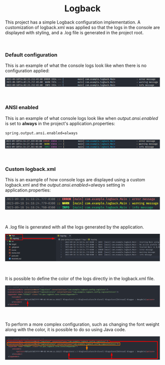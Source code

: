 <h1 align="center"><strong>Logback</strong></h1>

<p>This project has a simple Logback configuration implementation. A customization of logback.xml was applied so that the logs in the console are displayed with styling, and a .log file is generated in the project root.</p>

&nbsp;

<h3><strong>Default configuration</strong></h3>

<p>This is an example of what the console logs look like when there is no configuration applied:</p>

<div align="center">
	<img src="assets/logback-default.png">
</div>

&nbsp;

<h3><strong>ANSI enabled</strong></h3>

<p>This is an example of what console logs look like when <i>output.ansi.enabled</i> is set to <strong>always</strong> in the project's application.properties:</p>

```
spring.output.ansi.enabled=always
```

<div align="center">
	<img src="assets/logback-ansi-enabled.png">
</div>

&nbsp;

<h3><strong>Custom logback.xml</strong></h3>

<p>This is an example of how console logs are displayed using a custom logback.xml and the <i>output.ansi.enabled=always</i> setting in application.properties:</p>

<div align="center">
	<img src="assets/custom-logback.png">
</div>

&nbsp;

<p>A .log file is generated with all the logs generated by the application.</p>

<div align="center">
	<img src="assets/logs-file.png">
</div>

&nbsp;

<p>It is possible to define the color of the logs directly in the logback.xml file.</p>

<div align="center">
	<img src="assets/custom-colors-black.png">
</div>

&nbsp;

<p>To perform a more complex configuration, such as changing the font weight along with the color, it is possible to do so using Java code.</p>

<div align="center">
	<img src="assets/custom-colors-xml.png">
</div>
